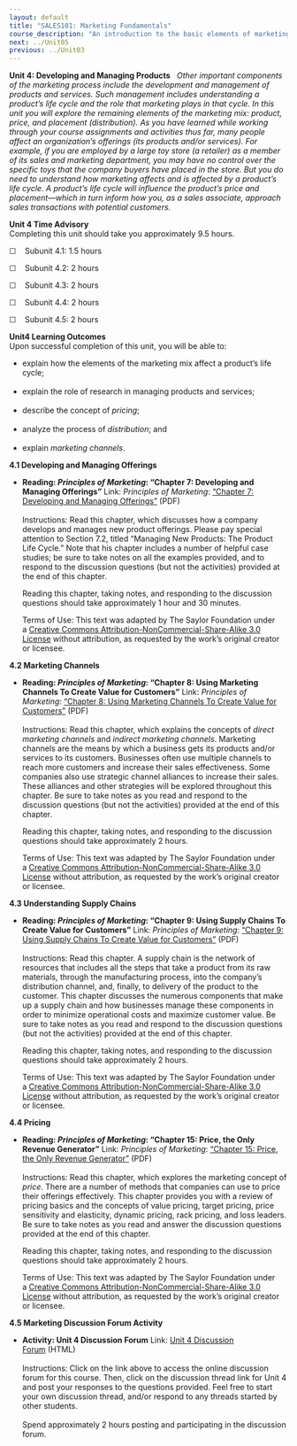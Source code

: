 ```yaml
---
layout: default
title: "SALES101: Marketing Fundamentals"
course_description: "An introduction to the basic elements of marketing for businesses and nonprofit organizations."
next: ../Unit05
previous: ../Unit03
---
```

**Unit 4: Developing and Managing Products** <span id="4"></span> 
*Other important components of the marketing process include the
development and management of products and services. Such management
includes understanding a product’s life cycle and the role that
marketing plays in that cycle. In this unit you will explore the
remaining elements of the marketing mix: product, price, and placement
(distribution). As you have learned while working through your course
assignments and activities thus far, many people affect an
organization’s offerings (its products and/or services). For example, if
you are employed by a large toy store (a retailer) as a member of its
sales and marketing department, you may have no control over the
specific toys that the company buyers have placed in the store. But you
do need to understand how marketing affects and is affected by a
product’s life cycle. A product’s life cycle will influence the
product’s price and placement—which in turn inform how you, as a sales
associate, approach sales transactions with potential customers.*

**Unit 4 Time Advisory**  
Completing this unit should take you approximately 9.5 hours.  
  
 ☐    Subunit 4.1: 1.5 hours  
  
 ☐    Subunit 4.2: 2 hours  
  
 ☐    Subunit 4.3: 2 hours  
  
 ☐    Subunit 4.4: 2 hours  
  
 ☐    Subunit 4.5: 2 hours

**Unit4 Learning Outcomes**  
Upon successful completion of this unit, you will be able to:  
-   explain how the elements of the marketing mix affect a product’s
    life cycle;  
      
-   explain the role of research in managing products and services;  
      
-   describe the concept of *pricing*;  
      
-   analyze the process of *distribution*; and  
      
-   explain *marketing channels*.

**4.1 Developing and Managing Offerings** <span id="4.1"></span> 
-   **Reading: *Principles of Marketing*: “Chapter 7: Developing and
    Managing Offerings”**
    Link: *Principles of Marketing*: [“Chapter 7: Developing and
    Managing
    Offerings”](https://resources.saylor.org/wwwresources/archived/site/textbooks/Principles%20of%20Marketing.pdf) (PDF)  
        
     Instructions: Read this chapter, which discusses how a company
    develops and manages new product offerings. Please pay special
    attention to Section 7.2, titled “Managing New Products: The Product
    Life Cycle.” Note that his chapter includes a number of helpful case
    studies; be sure to take notes on all the examples provided, and to
    respond to the discussion questions (but not the activities)
    provided at the end of this chapter.  
      
     Reading this chapter, taking notes, and responding to the
    discussion questions should take approximately 1 hour and 30
    minutes.  
      
     Terms of Use: This text was adapted by The Saylor Foundation under
    a [Creative Commons Attribution-NonCommercial-Share-Alike 3.0
    License](http://creativecommons.org/licenses/by-nc-sa/3.0/) without
    attribution, as requested by the work’s original creator or
    licensee.

**4.2 Marketing Channels** <span id="4.2"></span> 
-   **Reading: *Principles of Marketing*: “Chapter 8: Using Marketing
    Channels To Create Value for Customers”**
    Link: *Principles of Marketing*: [“Chapter 8: Using Marketing
    Channels To Create Value for
    Customers”](https://resources.saylor.org/wwwresources/archived/site/textbooks/Principles%20of%20Marketing.pdf) (PDF)  
        
     Instructions: Read this chapter, which explains the concepts of
    *direct marketing channels* and *indirect marketing channels*.
    Marketing channels are the means by which a business gets its
    products and/or services to its customers. Businesses often use
    multiple channels to reach more customers and increase their sales
    effectiveness. Some companies also use strategic channel alliances
    to increase their sales. These alliances and other strategies will
    be explored throughout this chapter. Be sure to take notes as you
    read and respond to the discussion questions (but not the
    activities) provided at the end of this chapter.  
      
     Reading this chapter, taking notes, and responding to the
    discussion questions should take approximately 2 hours.  
      
     Terms of Use: This text was adapted by The Saylor Foundation under
    a [Creative Commons Attribution-NonCommercial-Share-Alike 3.0
    License](http://creativecommons.org/licenses/by-nc-sa/3.0/) without
    attribution, as requested by the work’s original creator or
    licensee.

**4.3 Understanding Supply Chains** <span id="4.3"></span> 
-   **Reading: *Principles of Marketing*: “Chapter 9: Using Supply
    Chains To Create Value for Customers”**
    Link: *Principles of Marketing*: [“Chapter 9: Using Supply Chains To
    Create Value for
    Customers”](https://resources.saylor.org/wwwresources/archived/site/textbooks/Principles%20of%20Marketing.pdf) (PDF)  
        
     Instructions: Read this chapter. A supply chain is the network of
    resources that includes all the steps that take a product from its
    raw materials, through the manufacturing process, into the company’s
    distribution channel, and, finally, to delivery of the product to
    the customer. This chapter discusses the numerous components that
    make up a supply chain and how businesses manage these components in
    order to minimize operational costs and maximize customer value. Be
    sure to take notes as you read and respond to the discussion
    questions (but not the activities) provided at the end of this
    chapter.  
      
     Reading this chapter, taking notes, and responding to the
    discussion questions should take approximately 2 hours.  
      
     Terms of Use: This text was adapted by The Saylor Foundation under
    a [Creative Commons Attribution-NonCommercial-Share-Alike 3.0
    License](http://creativecommons.org/licenses/by-nc-sa/3.0/) without
    attribution, as requested by the work’s original creator or
    licensee.

**4.4 Pricing** <span id="4.4"></span> 
-   **Reading: *Principles of Marketing*: “Chapter 15: Price, the Only
    Revenue Generator”**
    Link: *Principles of Marketing*: [“Chapter 15: Price, the Only
    Revenue
    Generator”](https://resources.saylor.org/wwwresources/archived/site/textbooks/Principles%20of%20Marketing.pdf) (PDF)  
        
     Instructions: Read this chapter, which explores the marketing
    concept of *price*. There are a number of methods that companies can
    use to price their offerings effectively. This chapter provides you
    with a review of pricing basics and the concepts of value pricing,
    target pricing, price sensitivity and elasticity, dynamic pricing,
    rack pricing, and loss leaders. Be sure to take notes as you read
    and answer the discussion questions provided at the end of this
    chapter.  
      
     Reading this chapter, taking notes, and responding to the
    discussion questions should take approximately 2 hours.  
      
     Terms of Use: This text was adapted by The Saylor Foundation under
    a [Creative Commons Attribution-NonCommercial-Share-Alike 3.0
    License](http://creativecommons.org/licenses/by-nc-sa/3.0/) without
    attribution, as requested by the work’s original creator or
    licensee.

**4.5 Marketing Discussion Forum Activity** <span id="4.5"></span> 
-   **Activity: Unit 4 Discussion Forum**
    Link: [Unit 4 Discussion
    Forum](http://forums.saylor.org/forum/professional-development/certificate-programs/sales101-marketing-fundamentals/) (HTML)  
        
     Instructions: Click on the link above to access the online
    discussion forum for this course. Then, click on the discussion
    thread link for Unit 4 and post your responses to the questions
    provided. Feel free to start your own discussion thread, and/or
    respond to any threads started by other students.  
        
     Spend approximately 2 hours posting and participating in the
    discussion forum.


